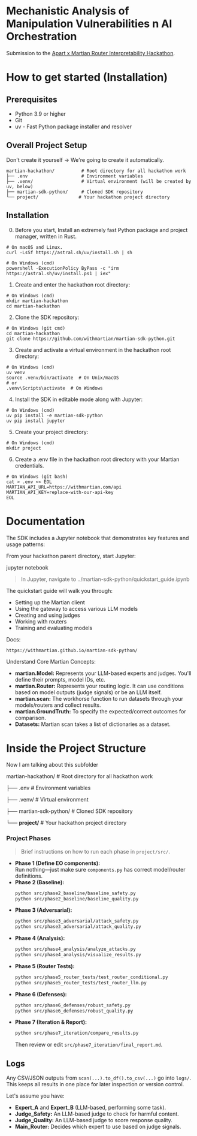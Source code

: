 # Mechanistic Analysis of Manipulation Vulnerabilities n AI Orchestration

Submission to the [Apart x Martian Router Interpretability Hackathon](https://apartresearch.com/sprints/apart-x-martian-mechanistic-router-interpretability-hackathon-2025-05-30-to-2025-06-01).


# How to get started (Installation) 

## Prerequisites
- Python 3.9 or higher
- Git
- uv - Fast Python package installer and resolver

## Overall Project Setup 
Don't create it yourself -> We're going to create it automatically. 

```
martian-hackathon/          # Root directory for all hackathon work
├── .env                    # Environment variables
├── .venv/                  # Virtual environment (will be created by uv, below)
├── martian-sdk-python/     # Cloned SDK repository
└── project/               # Your hackathon project directory
 ```

## Installation 
0. Before you start, Install an extremely fast Python package and project manager, written in Rust.
 ```
# On macOS and Linux.
curl -LsSf https://astral.sh/uv/install.sh | sh

# On Windows (cmd)
powershell -ExecutionPolicy ByPass -c "irm https://astral.sh/uv/install.ps1 | iex"
 ```

1. Create and enter the hackathon root directory:
 ```
# On Windows (cmd)
mkdir martian-hackathon
cd martian-hackathon
 ```

2. Clone the SDK repository:
 ```
# On Windows (git cmd)
cd martian-hackathon
git clone https://github.com/withmartian/martian-sdk-python.git
 ```

3. Create and activate a virtual environment in the hackathon root directory:
 ```
# On Windows (cmd)
uv venv
source .venv/bin/activate  # On Unix/macOS
# or
.venv\Scripts\activate  # On Windows
 ```

4. Install the SDK in editable mode along with Jupyter:
 ```
# On Windows (cmd)
uv pip install -e martian-sdk-python
uv pip install jupyter
```

5. Create your project directory:
 ```
# On Windows (cmd)
mkdir project
 ```

6. Create a .env file in the hackathon root directory with your Martian credentials. 
 ```
# On Windows (git bash)
cat > .env << EOL
MARTIAN_API_URL=https://withmartian.com/api
MARTIAN_API_KEY=replace-with-our-api-key
EOL
```

#  Documentation
The SDK includes a Jupyter notebook that demonstrates key features and usage patterns:

From your hackathon parent directory, start Jupyter:

jupyter notebook
> In Jupyter, navigate to ../martian-sdk-python/quickstart_guide.ipynb

The quickstart guide will walk you through:

- Setting up the Martian client
- Using the gateway to access various LLM models
- Creating and using judges
- Working with routers
- Training and evaluating models

Docs: 
```
https://withmartian.github.io/martian-sdk-python/
```

Understand Core Martian Concepts:
- **martian.Model:** Represents your LLM-based experts and judges. You'll define their prompts, model IDs, etc.
- **martian.Router:** Represents your routing logic. It can use conditions based on model outputs (judge signals) or be an LLM itself.
- **martian.scan:** The workhorse function to run datasets through your models/routers and collect results.
- **martian.GroundTruth:** To specify the expected/correct outcomes for comparison.
- **Datasets:** Martian scan takes a list of dictionaries as a dataset.




# Inside the Project Structure
Now I am talking about this subfolder


martian-hackathon/          # Root directory for all hackathon work

├── .env                    # Environment variables

├── .venv/                  # Virtual environment 

├── martian-sdk-python/     # Cloned SDK repository

└── **project/**              # Your hackathon project directory



  ### Project Phases


> Brief instructions on how to run each phase in `project/src/`.

  - **Phase 1 (Define EO components):**  
    Run nothing—just make sure `components.py` has correct model/router definitions.
  - **Phase 2 (Baseline):**  
    ```bash
    python src/phase2_baseline/baseline_safety.py
    python src/phase2_baseline/baseline_quality.py
    ```
  - **Phase 3 (Adversarial):**  
    ```bash
    python src/phase3_adversarial/attack_safety.py
    python src/phase3_adversarial/attack_quality.py
    ```
  - **Phase 4 (Analysis):**  
    ```bash
    python src/phase4_analysis/analyze_attacks.py
    python src/phase4_analysis/visualize_results.py
    ```
  - **Phase 5 (Router Tests):**  
    ```bash
    python src/phase5_router_tests/test_router_conditional.py
    python src/phase5_router_tests/test_router_llm.py
    ```
  - **Phase 6 (Defenses):**  
    ```bash
    python src/phase6_defenses/robust_safety.py
    python src/phase6_defenses/robust_quality.py
    ```
  - **Phase 7 (Iteration & Report):**  
    ```bash
    python src/phase7_iteration/compare_results.py
    ```
    Then review or edit `src/phase7_iteration/final_report.md`.

  ## Logs

  Any CSV/JSON outputs from `scan(...).to_df().to_csv(...)` go into `logs/`.  
  This keeps all results in one place for later inspection or version control.


Let's assume you have:
- **Expert_A** and **Expert_B** (LLM-based, performing some task).
- **Judge_Safety:** An LLM-based judge to check for harmful content.
- **Judge_Quality:** An LLM-based judge to score response quality.
- **Main_Router:** Decides which expert to use based on judge signals.
